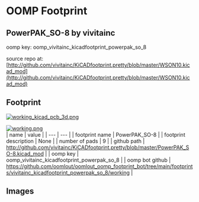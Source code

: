 # OOMP Footprint  
## PowerPAK_SO-8  by vivitainc  
  
oomp key: oomp_vivitainc_kicadfootprint_powerpak_so_8  
  
source repo at: [http://github.com/vivitainc/KiCADfootprint.pretty/blob/master/WSON10.kicad_mod](http://github.com/vivitainc/KiCADfootprint.pretty/blob/master/WSON10.kicad_mod)  
## Footprint  
  
[![working_kicad_pcb_3d.png](working_kicad_pcb_3d_600.png)](working_kicad_pcb_3d.png)  
  
[![working.png](working_600.png)](working.png)  
| name | value | 
| --- | --- | 
| footprint name | PowerPAK_SO-8 | 
| footprint description | None | 
| number of pads | 9 | 
| github path | http://github.com/vivitainc/KiCADfootprint.pretty/blob/master/PowerPAK_SO-8.kicad_mod | 
| oomp key | oomp_vivitainc_kicadfootprint_powerpak_so_8 | 
| oomp bot github | https://github.com/oomlout/oomlout_oomp_footprint_bot/tree/main/footprints/vivitainc_kicadfootprint_powerpak_so_8/working | 
## Images  
